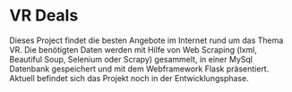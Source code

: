 # VR Deals
Dieses Project findet die besten Angebote im Internet rund um das Thema VR. Die benötigten Daten werden mit Hilfe von Web Scraping (lxml, Beautiful Soup, Selenium oder Scrapy) gesammelt, in einer MySql Datenbank gespeichert und mit dem Webframework Flask präsentiert. Aktuell befindet sich das Projekt noch in der Entwicklungsphase.
